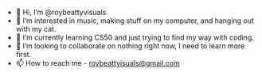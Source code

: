 - 👋 Hi, I’m @roybeattyvisuals
- 👀 I’m interested in music, making stuff on my computer, and hanging out with my cat.
- 🌱 I’m currently learning CS50 and just trying to find my way with coding.
- 💞️ I’m looking to collaborate on nothing right now, I need to learn more first.
- 📫 How to reach me - roybeattyisuals@gmail.com

<!---
roybeattyvisuals/roybeattyvisuals is a ✨ special ✨ repository because its `README.md` (this file) appears on your GitHub profile.
You can click the Preview link to take a look at your changes.
--->
